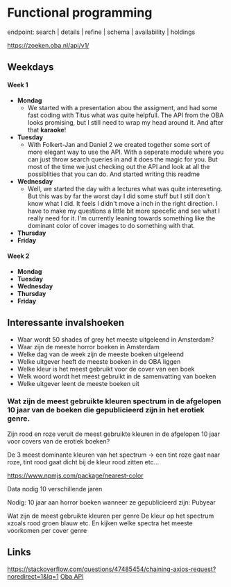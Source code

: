 # Functional programming

endpoint: search | details | refine | schema | availability | holdings

https://zoeken.oba.nl/api/v1/

## Weekdays
#### Week 1
* **Mondag**
  * We started with a presentation abou the assigment, and had some fast coding with Titus what was quite helpfull. The API from the OBA looks promising, but I still need to wrap my head around it. And after that **karaoke**!
* **Tuesday**
  * With Folkert-Jan and Daniel 2 we created together some sort of more elegant way to use the API. With a seperate module where you can just throw search queries in and it does the magic for you. But most of the time we just checking out the API and look at all the possiblities that you can do. And started writing this readme
* **Wednesday**
  * Well, we started the day with a lectures what was quite intereseting. But this was by far the worst day I did some stuff but I still don't know what I did. It feels I didn't move a inch in the right direction. I have to make my questions a little bit more specefic and see what I really need for it. I'm currently leaning towards something like the dominant color of cover images to do something with that.
* **Thursday**
* **Friday**

#### Week 2
* **Mondag**
* **Tuesday**
* **Wednesday**
* **Thursday**
* **Friday**

## Interessante invalshoeken
* Waar wordt 50 shades of grey het meeste uitgeleend in Amsterdam?
* Waar zijn de meeste horror boeken in Amsterdam
* Welke dag van de week zijn de meeste boeken uitgeleend
* Welke uitgever heeft de meeste boeken in de OBA liggen
* Welke kleur is het meest gebruikt voor de cover van een boek
* Welk woord wordt het meest gebruikt in de samenvatting van boeken
* Welke uitgever leent de meeste boeken uit

### Wat zijn de meest gebruikte kleuren spectrum in de afgelopen 10 jaar van de boeken die gepublicieerd zijn in het erotiek genre.

Zijn rood en roze veruit de meest gebruikte kleuren in de afgelopen 10 jaar voor covers van de erotiek boeken?

De 3 meest dominante kleuren van het spectrum -> een tint roze gaat naar roze, tint rood gaat dicht bij de kleur rood zitten etc...

https://www.npmjs.com/package/nearest-color

Data nodig 10 verschillende jaren



Nodig: 10 jaar aan horror boeken wanneer ze gepublicieerd zijn:
Pubyear

Wat zijn de meest gebruikte kleuren per genre
De kleur op het spectrum xzoals rood groen blauw etc.
En kijken welke spectra het meeste voorkomen per cover genre


## Links
https://stackoverflow.com/questions/47485454/chaining-axios-request?noredirect=1&lq=1
[Oba API](https://zoeken.oba.nl/api/v1/)

